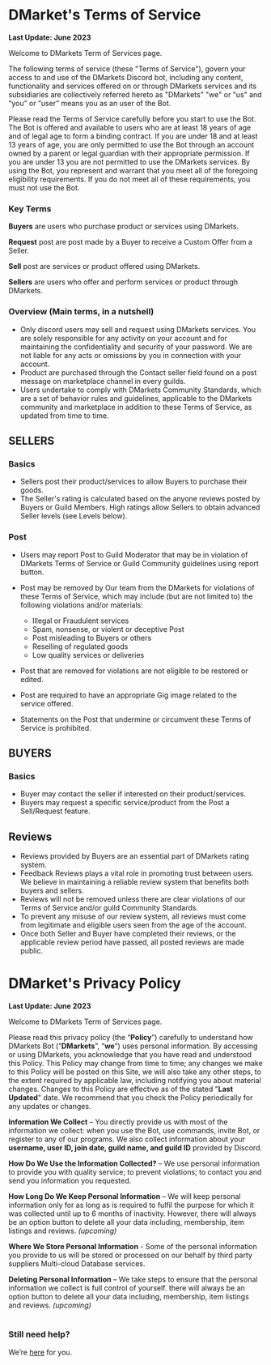 
# DMarket's Terms of Service
**Last Update: June 2023**

Welcome to DMarkets Term of Services page.

The following terms of service (these "Terms of Service"), govern your access to and use of the DMarkets Discord bot, including any content, functionality and services offered on or through DMarkets services and its subsidiaries are collectively referred hereto as "DMarkets" "we" or "us" and “you” or “user” means you as an user of the Bot.

Please read the Terms of Service carefully before you start to use the Bot. The Bot is offered and available to users who are at least 18 years of age and of legal age to form a binding contract. If you are under 18 and at least 13 years of age, you are only permitted to use the Bot through an account owned by a parent or legal guardian with their appropriate permission. If you are under 13 you are not permitted to use the DMarkets services. By using the Bot, you represent and warrant that you meet all of the foregoing eligibility requirements. If you do not meet all of these requirements, you must not use the Bot.

### Key Terms
**Buyers** are users who purchase product or services using DMarkets.

**Request** post are post made by a Buyer to receive a Custom Offer from a Seller.

**Sell** post are services or product offered using DMarkets.

**Sellers** are users who offer and perform services or product through DMarkets.

### Overview (Main terms, in a nutshell)
- Only discord users may sell and request using DMarkets services. You are solely responsible for any activity on your account and for maintaining the confidentiality and security of your password. We are not liable for any acts or omissions by you in connection with your account.
- Product are purchased through the Contact seller field found on a post message on marketplace channel in every guilds.
- Users undertake to comply with DMarkets Community Standards, which are a set of behavior rules and guidelines, applicable to the DMarkets community and marketplace in addition to these Terms of Service, as updated from time to time.

## SELLERS

### Basics

-   Sellers post their product/services to allow Buyers to purchase their goods.
-   The Seller's rating is calculated based on the anyone reviews posted by Buyers or Guild Members. High ratings allow Sellers to obtain advanced Seller levels (see Levels below).

### Post
- Users may report Post to Guild Moderator that may be in violation of DMarkets Terms of Service or Guild  Community guidelines using report button.

-   Post may be removed by Our team from the DMarkets for violations of these Terms of Service, which may include (but are not limited to) the following violations and/or materials:
    -   Illegal or Fraudulent services
    -   Spam, nonsense, or violent or deceptive Post
    -   Post misleading to Buyers or others
    -   Reselling of regulated goods
    -   Low quality services or deliveries
    
-   Post that are removed for violations are not eligible to be restored or edited.
-   Post are required to have an appropriate Gig image related to the service offered.
-   Statements on the Post that undermine or circumvent these Terms of Service is prohibited. 


## BUYERS

### Basics

- Buyer may contact the seller if interested on their product/services.
-   Buyers may request a specific service/product from the Post a Sell/Request feature.


## Reviews

-   Reviews provided by Buyers are an essential part of DMarkets rating system. 
- Feedback  Reviews plays a vital role in promoting trust between users. We believe in maintaining a reliable review system that benefits both buyers and sellers.
-   Reviews will not be removed unless there are clear violations of our Terms of Service and/or guild Community Standards.
- To prevent any misuse of our review system, all reviews must come from legitimate and eligible users seen from the age of the account.
-   Once both Seller and Buyer have completed their reviews, or the applicable review period have passed, all posted reviews are made public.




# DMarket's Privacy Policy
**Last Update: June 2023**

Welcome to DMarkets Term of Services page.

Please read this privacy policy (the “**Policy**”) carefully to understand how DMarkets Bot (“**DMarkets**”, “**we**”) uses personal information. By accessing or using DMarkets, you acknowledge that you have read and understood this Policy. This Policy may change from time to time; any changes we make to this Policy will be posted on this Site, we will also take any other steps, to the extent required by applicable law, including notifying you about material changes. Changes to this Policy are effective as of the stated "**Last Updated**" date. We recommend that you check the Policy periodically for any updates or changes.

**Information We Collect** – You directly provide us with most of the information we collect: when you use the Bot, use commands, invite Bot, or register to any of our programs. We also collect information about your **username, user ID, join date, guild name, and guild ID** provided by Discord.

**How Do We Use the Information Collected?** – We use personal information to provide you with quality service; to prevent violations; to contact you and send you information you requested.

**How Long Do We Keep Personal Information** – We will keep personal information only for as long as is required to fulfil the purpose for which it was collected until up to 6 months of inactivity. However, there will always be an option button to delete all your data including, membership, item listings and reviews. *(upcoming)*

**Where We Store Personal Information** - Some of the personal information you provide to us will be stored or processed on our behalf by third party suppliers Multi-cloud Database services.

**Deleting Personal Information** – We take steps to ensure that the personal information we collect is full control of yourself. there will always be an option button to delete all your data including, membership, item listings and reviews. *(upcoming)*

#
### Still need help?
We’re [here](https://discord.com/invite/KaFWv2jJCC) for you.
